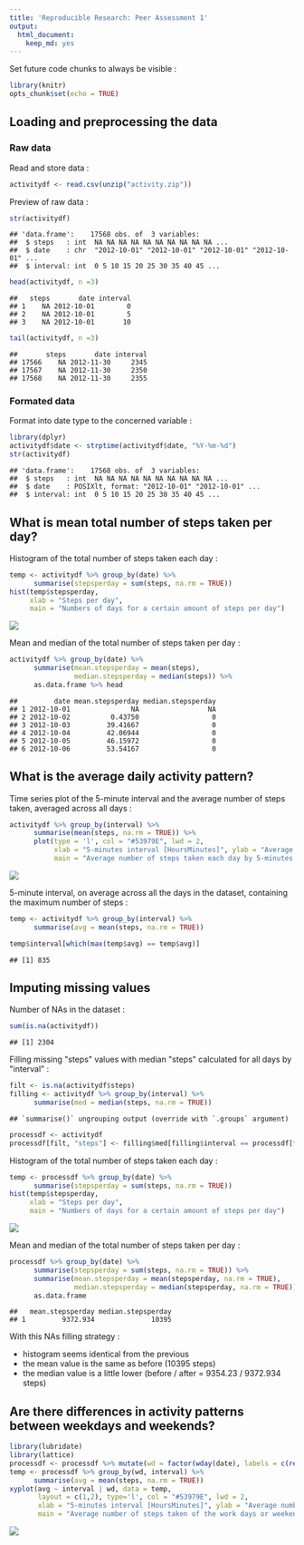 ```yaml
---
title: 'Reproducible Research: Peer Assessment 1'
output:
  html_document: 
    keep_md: yes
---
```


Set future code chunks to always be visible :


```r
library(knitr)
opts_chunk$set(echo = TRUE)
```


## Loading and preprocessing the data

### Raw data

Read and store data :

```r
activitydf <- read.csv(unzip("activity.zip"))
```


Preview of raw data :

```r
str(activitydf)
```

```
## 'data.frame':	17568 obs. of  3 variables:
##  $ steps   : int  NA NA NA NA NA NA NA NA NA NA ...
##  $ date    : chr  "2012-10-01" "2012-10-01" "2012-10-01" "2012-10-01" ...
##  $ interval: int  0 5 10 15 20 25 30 35 40 45 ...
```

```r
head(activitydf, n =3)
```

```
##   steps       date interval
## 1    NA 2012-10-01        0
## 2    NA 2012-10-01        5
## 3    NA 2012-10-01       10
```

```r
tail(activitydf, n =3)
```

```
##       steps       date interval
## 17566    NA 2012-11-30     2345
## 17567    NA 2012-11-30     2350
## 17568    NA 2012-11-30     2355
```


### Formated data

Format into date type to the concerned variable :

```r
library(dplyr)
activitydf$date <- strptime(activitydf$date, "%Y-%m-%d")
str(activitydf)
```

```
## 'data.frame':	17568 obs. of  3 variables:
##  $ steps   : int  NA NA NA NA NA NA NA NA NA NA ...
##  $ date    : POSIXlt, format: "2012-10-01" "2012-10-01" ...
##  $ interval: int  0 5 10 15 20 25 30 35 40 45 ...
```


## What is mean total number of steps taken per day?

Histogram of the total number of steps taken each day :

```r
temp <- activitydf %>% group_by(date) %>%
      summarise(stepsperday = sum(steps, na.rm = TRUE))
hist(temp$stepsperday,
     xlab = "Steps per day",
     main = "Numbers of days for a certain amount of steps per day")
```

![](PA1_template_files/figure-html/totalstep.hist-1.png)<!-- -->


Mean and median of the total number of steps taken per day :

```r
activitydf %>% group_by(date) %>%
      summarise(mean.stepsperday = mean(steps),
                median.stepsperday = median(steps)) %>%
      as.data.frame %>% head
```

```
##         date mean.stepsperday median.stepsperday
## 1 2012-10-01               NA                 NA
## 2 2012-10-02          0.43750                  0
## 3 2012-10-03         39.41667                  0
## 4 2012-10-04         42.06944                  0
## 5 2012-10-05         46.15972                  0
## 6 2012-10-06         53.54167                  0
```


## What is the average daily activity pattern?

Time series plot of the 5-minute interval and the average number of steps taken, averaged across all days :

```r
activitydf %>% group_by(interval) %>% 
      summarise(mean(steps, na.rm = TRUE)) %>%
      plot(type = 'l', col = "#53979E", lwd = 2,
           xlab = "5-minutes interval [HoursMinutes]", ylab = "Average number of steps",
           main = "Average number of steps taken each day by 5-minutes day interval")
```

![](PA1_template_files/figure-html/interval.timeplot-1.png)<!-- -->


5-minute interval, on average across all the days in the dataset, containing the maximum number of steps :

```r
temp <- activitydf %>% group_by(interval) %>% 
      summarise(avg = mean(steps, na.rm = TRUE))

temp$interval[which(max(temp$avg) == temp$avg)]
```

```
## [1] 835
```


## Imputing missing values

Number of NAs in the dataset :

```r
sum(is.na(activitydf))
```

```
## [1] 2304
```


Filling missing "steps" values with median "steps" calculated for all days by "interval" :

```r
filt <- is.na(activitydf$steps)
filling <- activitydf %>% group_by(interval) %>% 
      summarise(med = median(steps, na.rm = TRUE))
```

```
## `summarise()` ungrouping output (override with `.groups` argument)
```

```r
processdf <- activitydf
processdf[filt, "steps"] <- filling$med[filling$interval == processdf[filt, "interval"]]
```


Histogram of the total number of steps taken each day :

```r
temp <- processdf %>% group_by(date) %>%
      summarise(stepsperday = sum(steps, na.rm = TRUE))
hist(temp$stepsperday,
     xlab = "Steps per day",
     main = "Numbers of days for a certain amount of steps per day")
```

![](PA1_template_files/figure-html/na.totalstep.hist-1.png)<!-- -->


Mean and median of the total number of steps taken per day :

```r
processdf %>% group_by(date) %>%
      summarise(stepsperday = sum(steps, na.rm = TRUE)) %>%
      summarise(mean.stepsperday = mean(stepsperday, na.rm = TRUE),
                median.stepsperday = median(stepsperday, na.rm = TRUE)) %>%
      as.data.frame
```

```
##   mean.stepsperday median.stepsperday
## 1         9372.934              10395
```

With this NAs filling strategy :  
* histogram seems identical from the previous  
* the mean value is the same as before (10395 steps)  
* the median value is a little lower (before / after = 9354.23 / 9372.934 steps)  

## Are there differences in activity patterns between weekdays and weekends?


```r
library(lubridate)
library(lattice)
processdf <- processdf %>% mutate(wd = factor(wday(date), labels = c(rep("weekday", 5), rep("weekend", 2))))
temp <- processdf %>% group_by(wd, interval) %>% 
      summarise(avg = mean(steps, na.rm = TRUE))
xyplot(avg ~ interval | wd, data = temp,
       layout = c(1,2), type='l', col = "#53979E", lwd = 2,
       xlab = "5-minutes interval [HoursMinutes]", ylab = "Average number of steps",
       main = "Average number of steps taken of the work days or weekend days by 5-minutes day interval")
```

![](PA1_template_files/figure-html/daysweek.plot-1.png)<!-- -->


